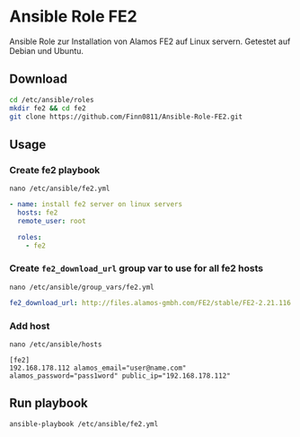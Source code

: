 # Ansible Role FE2

Ansible Role zur Installation von Alamos FE2 auf Linux servern. Getestet auf Debian und Ubuntu. 

## Download


```bash
cd /etc/ansible/roles
mkdir fe2 && cd fe2
git clone https://github.com/Finn0811/Ansible-Role-FE2.git
```



## Usage
### Create fe2 playbook
`nano /etc/ansible/fe2.yml`

```yml
- name: install fe2 server on linux servers
  hosts: fe2
  remote_user: root

  roles:
    - fe2
```

### Create `fe2_download_url` group var to use for all fe2 hosts
`nano /etc/ansible/group_vars/fe2.yml`

```yml
fe2_download_url: http://files.alamos-gmbh.com/FE2/stable/FE2-2.21.116.zip
```

### Add host
`nano /etc/ansible/hosts`

```
[fe2]
192.168.178.112 alamos_email="user@name.com" alamos_password="pass1word" public_ip="192.168.178.112"
```

## Run playbook
`ansible-playbook /etc/ansible/fe2.yml`
